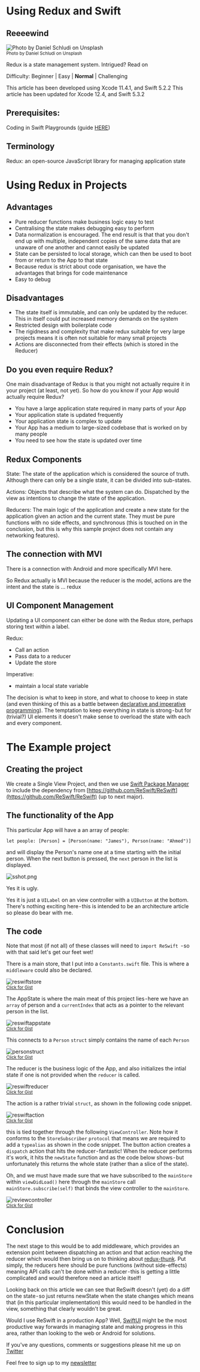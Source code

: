 # Using Redux and Swift
## Reeeewind

![Photo by Daniel Schludi on Unsplash](Images/0*3nilWhd2CacrHInx.jpeg)<br/>
<sub>Photo by Daniel Schludi on Unsplash<sub>

Redux is a state management system. Intrigued? Read on

Difficulty: Beginner | Easy | **Normal** | Challenging

This article has been developed using Xcode 11.4.1, and Swift 5.2.2
This article has been updated for Xcode 12.4, and Swift 5.3.2

## Prerequisites:
Coding in Swift Playgrounds (guide [HERE](https://medium.com/@stevenpcurtis.sc/coding-in-swift-playgrounds-1a5563efa089))

## Terminology
Redux: an open-source JavaScript library for managing application state

# Using Redux in Projects
## Advantages
* Pure reducer functions make business logic easy to test
* Centralising the state makes debugging easy to perform
* Data normalization is encouraged. The end result is that that you don't end up with multiple, independent copies of the same data that are unaware of one another and cannot easily be updated
* State can be persisted to local storage, which can then be used to boot from or return to the App to that state
* Because redux is strict about code organisation, we have the advantages that brings for code maintenance
* Easy to debug

## Disadvantages
* The state itself is immutable, and can only be updated by the reducer. This in itself could put increased memory demands on the system
* Restricted design with boilerplate code
* The rigidness and complexity that make redux suitable for very large projects means it is often not suitable for many small projects
* Actions are disconnected from their effects (which is stored in the Reducer)

## Do you even require Redux?
One main disadvantage of Redux is that you might not actually require it in your project (at least, not yet). So how do you know if your App would actually require Redux?
* You have a large application state required in many parts of your App
* Your application state is updated frequently
* Your application state is complex to update
* Your App has a medium to large-sized codebase that is worked on by many people
* You need to see how the state is updated over time

## Redux Components
State: The state of the application which is considered the source of truth. Although there can only be a single state, it can be divided into sub-states.

Actions: Objects that describe what the system can do. Dispatched by the view as intentions to change the state of the application.

Reducers: The main logic of the application and create a new state for the application given an action and the current state. They must be pure functions with no side effects, and synchronous (this is touched on in the conclusion, but this is why this sample project does not contain any networking features).

## The connection with MVI
There is a connection with Android and more specifically MVI here. 

So Redux actually is MVI because the reducer is the model, actions are the intent and the state is … redux

## UI Component Management
Updating a UI component can either be done with the Redux store, perhaps storing text within a label.

Redux:
* Call an action
* Pass data to a reducer
* Update the store

Imperative:
* maintain a local state variable

The decision is what to keep in store, and what to choose to keep in state (and even thinking of this as a battle between [declarative and imperative programming](https://medium.com/@stevenpcurtis.sc/imperative-vs-declarative-swift-programming-7e3c77309f76)). The temptation to keep everything in state is strong - but for (trivial?) UI elements it doesn't make sense to overload the state with each and every component.

# The Example project
## Creating the project
We create a Single View Project, and then we use [Swift Package Manager](https://medium.com/@stevenpcurtis.sc/use-swift-package-manager-to-add-dependencies-b605f91a4990?sk=adfd10c7d96557b37ba6ea0443145eb4) to include the dependency from [https://github.com/ReSwift/ReSwift](https://github.com/ReSwift/ReSwift) (up to next major).

## The functionality of the App
This particular App will have a an array of people:

`let people: [Person] = [Person(name: "James"), Person(name: "Ahmed")]`

and will display the Person's name one at a time starting with the initial person. When the next button is pressed, the `next` person in the list is displayed.

![sshot.png](Images/sshot.png)<br/>

Yes it is ugly.

Yes it is just a `UILabel` on an view controller with a `UIButton` at the bottom. There's nothing exciting here - this is intended to be an architecture article so please do bear with me.

## The code
Note that most (if not all) of these classes will need to `import ReSwift `- so with that said let's get our feet wet!

There is a main store, that I put into a `Constants.swift` file. This is where a `middleware` could also be declared.

![reswiftstore](Images/reswiftstore.png)<br>
<sub>[Click for Gist](https://gist.github.com/stevencurtis/fd087d0724103591b73683bc50330e40)<sub>

The AppState is where the main meat of this project lies - here we have an `array` of person and a `currentIndex` that acts as a pointer to the relevant person in the list.

![reswiftappstate](Images/reswiftappstate.png)<br>
<sub>[Click for Gist](https://gist.github.com/stevencurtis/822f8f6ae3064a78259a78e7b53b6838)<sub>

This connects to a `Person` `struct` simply contains the name of each `Person`

![personstruct](Images/personstruct.png)<br>
<sub>[Click for Gist](https://gist.github.com/stevencurtis/fd942a6a52b51a5dba7604a21fb51dfa)<sub>

The reducer is the business logic of the App, and also initializes the intial state if one is not provided when the `reducer` is called.

![reswiftreducer](Images/reswiftreducer.png)<br>
<sub>[Click for Gist](https://gist.github.com/stevencurtis/eb55a7bd99c6c679aff2a74cfb9cc1f0)<sub>

The action is a rather trivial `struct`, as shown in the following code snippet.

![reswiftaction](Images/reswiftaction.png)<br>
<sub>[Click for Gist](https://gist.github.com/stevencurtis/ad41fbbf35ef4028cb0d88da81f10bc3)<sub>

this is tied together through the following `ViewController`. Note how it conforms to the `StoreSubscriber` `protocol` that means we are required to add a `typealias` as shown in the code snippet. The button action creates a `dispatch` action that hits the reducer - fantastic! When the reducer performs it's work, it hits the `newState` function and as the code below shows - but unfortunately this returns the whole state (rather than a slice of the state). 

Oh, and we must have made sure that we have subscribed to the `mainStore` within `viewDidLoad()` here through the `mainStore` call `mainStore.subscribe(self)` that binds the view controller to the `mainStore`.

![reviewcontroller](Images/reviewcontroller.png)<br>
<sub>[Click for Gist](https://gist.github.com/stevencurtis/a61a93f946b81c970a00bb813939de77)<sub>

# Conclusion
The next stage to this would be to add middleware, which provides an extension point between dispatching an action and that action reaching the reducer which would then bring us on to thinking about [redux-thunk](https://github.com/reduxjs/redux-thunk). Put simply, the reducers here should be pure functions (without side-effects) meaning API calls can't be done within a reducer - this is getting a little complicated and would therefore need an article itself!

Looking back on this article we can see that ReSwift doesn't (yet) do a diff on the state - so just returns newState when the state changes which means that (in this particular implementation) this would need to be handled in the view, something that clearly wouldn't be great.

Would I use ReSwift in a production App? Well, [SwiftUI](https://medium.com/@stevenpcurtis.sc/hello-world-swiftui-92bcf48a62d3) might be the most productive way forwards in managing state and making progress in this area, rather than looking to the web or Android for solutions. 

If you've any questions, comments or suggestions please hit me up on [Twitter](https://medium.com/r/?url=https%3A%2F%2Ftwitter.com%2Fstevenpcurtis)

Feel free to sign up to my [newsletter](https://medium.com/r/?url=https%3A%2F%2Fslidetosubscribe.com%2Fembed%2Fswiftcoding%2F)

